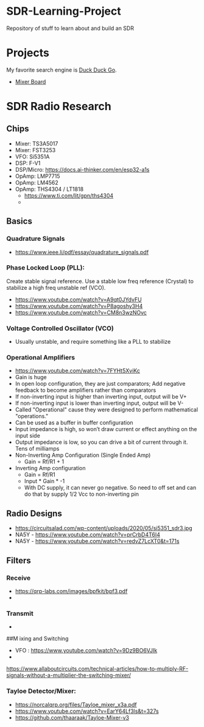 # SDR-Learning-Project
Repository of stuff to learn about and build an SDR
# Projects
My favorite search engine is [Duck Duck Go](https://duckduckgo.com).
- [Mixer Board](https://github.com/brokebit/SDR-Learning-Project/tree/main/Mixer%20Board/TS3A5017-Mixer)
  
# SDR Radio Research

## Chips
- Mixer: TS3A5017
- Mixer: FST3253
- VFO: Si5351A
- DSP: F-V1
- DSP/Micro: https://docs.ai-thinker.com/en/esp32-a1s
- OpAmp: LMP7715
- OpAmp: LM4562
- OpAmp: THS4304 / LT1818
    - https://www.ti.com/lit/gpn/ths4304
    - 
  
## Basics
### Quadrature Signals
- https://www.ieee.li/pdf/essay/quadrature_signals.pdf
### Phase Locked Loop (PLL): 
Create stable signal reference. Use a stable low freq reference (Crystal) to stabilize a high freq unstable ref (VCO). 
- https://www.youtube.com/watch?v=A9qt0JYdvFU
- https://www.youtube.com/watch?v=P8agoshy3H4
- https://www.youtube.com/watch?v=CM8n3wzNOvc
### Voltage Controlled Oscillator (VCO)
- Usually unstable, and require something like a PLL to stabilize 
### Operational Amplifiers
- https://www.youtube.com/watch?v=7FYHt5XviKc
- Gain is huge
- In open loop configuration, they are just comparators; Add negative feedback to become amplifiers rather than comparators
- If non-inverting input is higher than inverting input, output will be V+
- If non-inverting input is lower than inverting input, output will be V-
- Called "Operational" cause they were designed to perform mathematical "operations."
- Can be used as a buffer in buffer configuration
- Input impedance is high, so won’t draw current or effect anything on the input side
- Output impedance is low, so you can drive a bit of current through it. Tens of milliamps
- Non-Inverting Amp Configuration (Single Ended Amp)
    - Gain = Rf/R1 + 1
- Inverting Amp configuration
    - Gain = Rf/R1
    - Input * Gain * -1
    - With DC supply, it can never go negative. So need to off set and can do that by supply 1/2 Vcc to non-inverting pin
  

## Radio Designs
- https://circuitsalad.com/wp-content/uploads/2020/05/si5351_sdr3.jpg
- NA5Y - https://www.youtube.com/watch?v=prCrbD4T6I4
- NA5Y - https://www.youtube.com/watch?v=redvZ7LcXT0&t=171s

## Filters
### Receive 
- https://qrp-labs.com/images/bpfkit/bpf3.pdf
- 
### Transmit
- 


##M ixing and Switching
- VFO : https://www.youtube.com/watch?v=9Dz9BO6VJIk
- 
https://www.allaboutcircuits.com/technical-articles/how-to-multiply-RF-signals-without-a-multiplier-the-switching-mixer/

### Tayloe Detector/Mixer:
- https://norcalqrp.org/files/Tayloe_mixer_x3a.pdf
- https://www.youtube.com/watch?v=EarY64Lf3ls&t=327s
- https://github.com/thaaraak/Tayloe-Mixer-v3
